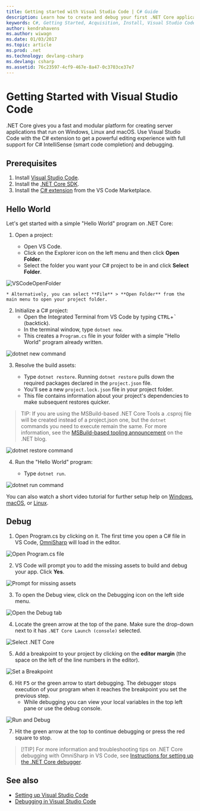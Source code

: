 ```yaml
---
title: Getting started with Visual Studio Code | C# Guide
description: Learn how to create and debug your first .NET Core application in C# using VS Code. 
keywords: C#, Getting Started, Acquisition, Install, Visual Studio Code, Cross Platform
author: kendrahavens
ms.author: wiwagn
ms.date: 01/03/2017
ms.topic: article
ms.prod: .net
ms.technology: devlang-csharp
ms.devlang: csharp
ms.assetid: 76c23597-4cf9-467e-8a47-0c3703ce37e7
---
```


# Getting Started with Visual Studio Code

.NET Core gives you a fast and modular platform for creating server applications that run on Windows, Linux and macOS. Use Visual Studio Code with the C# extension to get a powerful editing experience with full support for C# IntelliSense (smart code completion) and debugging.

## Prerequisites

1. Install [Visual Studio Code](https://code.visualstudio.com/).
2. Install the [.NET Core SDK](https://www.microsoft.com/net/download/core).
3. Install the [C# extension](https://marketplace.visualstudio.com/items?itemName=ms-vscode.csharp) from the VS Code Marketplace.

## Hello World

Let's get started with a simple "Hello World" program on .NET Core:

1. Open a project:

    * Open VS Code.
    * Click on the Explorer icon on the left menu and then click **Open Folder**.
    * Select the folder you want your C# project to be in and click **Select Folder**.

  ![VSCodeOpenFolder](media/with-visual-studio-code/vscodeopenfolder.png)

    * Alternatively, you can select **File** > **Open Folder** from the main menu to open your project folder.

2. Initialize a C# project:
    * Open the Integrated Terminal from VS Code by typing <kbd>CTRL</kbd>+<kbd>`</kbd> (backtick).
    * In the terminal window, type `dotnet new`.
    * This creates a `Program.cs` file in your folder with a simple "Hello World" program already written.

  ![dotnet new command](media/with-visual-studio-code/dotnetnew.png)

3. Resolve the build assets:

    * Type `dotnet restore`. Running `dotnet restore` pulls down the required packages declared in the `project.json` file.
    * You'll see a new `project.lock.json` file in your project folder.
    * This file contains information about your project's dependencies to make subsequent restores quicker.

  > TIP: If you are using the MSBuild-based .NET Core Tools a .csproj file will be created instead of a project.json one, but the `dotnet` commands you need to execute remain the same. For more information, see the [MSBuild-based tooling announcement](https://blogs.msdn.microsoft.com/dotnet/2016/11/16/announcing-net-core-tools-msbuild-alpha/) on the .NET blog.

  ![dotnet restore command](media/with-visual-studio-code/dotnetrestore.png)

4. Run the "Hello World" program:

    * Type `dotnet run`. 

  ![dotnet run command](media/with-visual-studio-code/dotnetrun.png)

You can also watch a short video tutorial for further setup help on [Windows](https://channel9.msdn.com/Blogs/dotnet/Get-started-with-VS-Code-using-CSharp-and-NET-Core), [macOS](https://channel9.msdn.com/Blogs/dotnet/Get-started-with-VS-Code-using-CSharp-and-NET-Core-on-MacOS), or [Linux](https://channel9.msdn.com/Blogs/dotnet/Get-started-with-VS-Code-Csharp-dotnet-Core-Ubuntu).

## Debug
1. Open Program.cs by clicking on it. The first time you open a C# file in VS Code, [OmniSharp](http://www.omnisharp.net/) will load in the editor.

  ![Open Program.cs file](media/with-visual-studio-code/opencs.png)

2. VS Code will prompt you to add the missing assets to build and debug your app. Click **Yes**. 

  ![Prompt for missing assets](media/with-visual-studio-code/missing-assets.png)

3. To open the Debug view, click on the Debugging icon on the left side menu.

  ![Open the Debug tab](media/with-visual-studio-code/opendebug.png)

4. Locate the green arrow at the top of the pane. Make sure the drop-down next to it has `.NET Core Launch (console)` selected.

  ![Select .NET Core](media/with-visual-studio-code/selectcore.png)

5. Add a breakpoint to your project by clicking on the **editor margin** (the space on the left of the line numbers in the editor).

  ![Set a Breakpoint](media/with-visual-studio-code/setbreakpoint.png)

6. Hit <kbd>F5</kbd> or the green arrow to start debugging. The debugger stops execution of your program when it reaches the breakpoint you set the previous step.
    * While debugging you can view your local variables in the top left pane or use the debug console.

  ![Run and Debug](media/with-visual-studio-code/rundebug.png)

7. Hit the green arrow at the top to continue debugging or press the red square to stop.

> [!TIP] For more information and troubleshooting tips on .NET Core debugging with OmniSharp in VS Code, see [Instructions for setting up the .NET Core debugger](https://github.com/OmniSharp/omnisharp-vscode/blob/master/debugger.md).

## See also
- [Setting up Visual Studio Code](https://code.visualstudio.com/docs/setup/setup-overview)
- [Debugging in Visual Studio Code](https://code.visualstudio.com/Docs/editor/debugging)